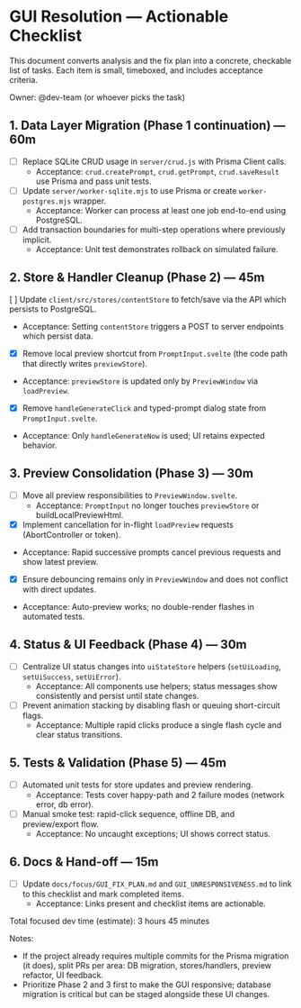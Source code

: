 # GUI Resolution — Actionable Checklist

This document converts analysis and the fix plan into a concrete, checkable list of tasks. Each item is small, timeboxed, and includes acceptance criteria.

Owner: @dev-team (or whoever picks the task)

## 1. Data Layer Migration (Phase 1 continuation) — 60m

- [ ] Replace SQLite CRUD usage in `server/crud.js` with Prisma Client calls.
  - Acceptance: `crud.createPrompt`, `crud.getPrompt`, `crud.saveResult` use Prisma and pass unit tests.
- [ ] Update `server/worker-sqlite.mjs` to use Prisma or create `worker-postgres.mjs` wrapper.
  - Acceptance: Worker can process at least one job end-to-end using PostgreSQL.
- [ ] Add transaction boundaries for multi-step operations where previously implicit.
  - Acceptance: Unit test demonstrates rollback on simulated failure.

## 2. Store & Handler Cleanup (Phase 2) — 45m

[ ] Update `client/src/stores/contentStore` to fetch/save via the API which persists to PostgreSQL.

- Acceptance: Setting `contentStore` triggers a POST to server endpoints which persist data.
- [x] Remove local preview shortcut from `PromptInput.svelte` (the code path that directly writes `previewStore`).
- Acceptance: `previewStore` is updated only by `PreviewWindow` via `loadPreview`.
- [x] Remove `handleGenerateClick` and typed-prompt dialog state from `PromptInput.svelte`.
- Acceptance: Only `handleGenerateNow` is used; UI retains expected behavior.

## 3. Preview Consolidation (Phase 3) — 30m

- [ ] Move all preview responsibilities to `PreviewWindow.svelte`.
  - Acceptance: `PromptInput` no longer touches `previewStore` or buildLocalPreviewHtml.
- [x] Implement cancellation for in-flight `loadPreview` requests (AbortController or token).
- Acceptance: Rapid successive prompts cancel previous requests and show latest preview.
- [x] Ensure debouncing remains only in `PreviewWindow` and does not conflict with direct updates.
- Acceptance: Auto-preview works; no double-render flashes in automated tests.

## 4. Status & UI Feedback (Phase 4) — 30m

- [ ] Centralize UI status changes into `uiStateStore` helpers (`setUiLoading`, `setUiSuccess`, `setUiError`).
  - Acceptance: All components use helpers; status messages show consistently and persist until state changes.
- [ ] Prevent animation stacking by disabling flash or queuing short-circuit flags.
  - Acceptance: Multiple rapid clicks produce a single flash cycle and clear status transitions.

## 5. Tests & Validation (Phase 5) — 45m

- [ ] Automated unit tests for store updates and preview rendering.
  - Acceptance: Tests cover happy-path and 2 failure modes (network error, db error).
- [ ] Manual smoke test: rapid-click sequence, offline DB, and preview/export flow.
  - Acceptance: No uncaught exceptions; UI shows correct status.

## 6. Docs & Hand-off — 15m

- [ ] Update `docs/focus/GUI_FIX_PLAN.md` and `GUI_UNRESPONSIVENESS.md` to link to this checklist and mark completed items.
  - Acceptance: Links present and checklist items are actionable.

Total focused dev time (estimate): 3 hours 45 minutes

Notes:

- If the project already requires multiple commits for the Prisma migration (it does), split PRs per area: DB migration, stores/handlers, preview refactor, UI feedback.
- Prioritize Phase 2 and 3 first to make the GUI responsive; database migration is critical but can be staged alongside these UI changes.
